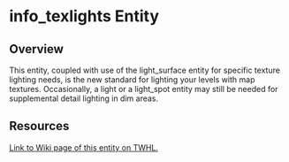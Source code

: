 # info_texlights Entity

## Overview

This entity, coupled with use of the light_surface entity for specific texture lighting needs, is the new standard for lighting your levels with map textures. Occasionally, a light or a light_spot entity may still be needed for supplemental detail lighting in dim areas.


## Resources

[Link to Wiki page of this entity on TWHL.](https://twhl.info/wiki/page/info_texlights)